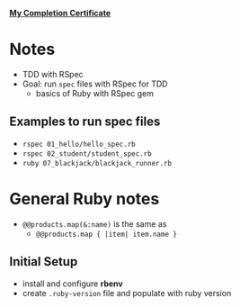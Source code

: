 [**My Completion Certificate**](https://www.udemy.com/certificate/UC-882bb5a9-f38d-4587-a2c1-cfeed91bcb3b/)

# Notes

- TDD with RSpec
- Goal: run `spec` files with RSpec for TDD
  - basics of Ruby with RSpec gem

## Examples to run spec files

- `rspec 01_hello/hello_spec.rb`
- `rspec 02_student/student_spec.rb`
- `ruby 07_blackjack/blackjack_runner.rb`

# General Ruby notes

- `@@products.map(&:name)` is the same as
  - `@@products.map { |item| item.name }`

## Initial Setup

- install and configure **rbenv**
- create `.ruby-version` file and populate with ruby version
